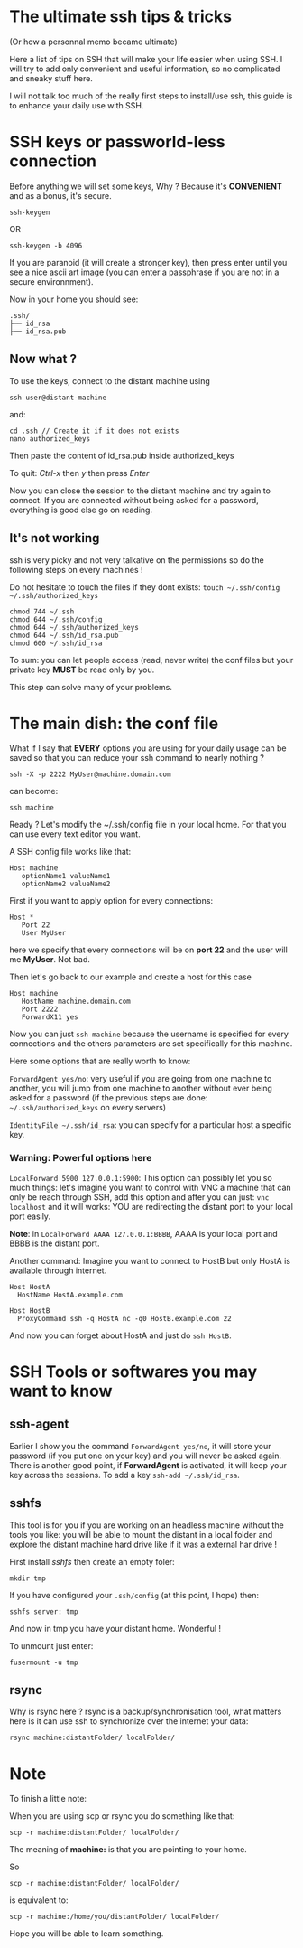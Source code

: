 # The ultimate ssh tips & tricks 
(Or how a personnal memo became ultimate)

Here a list of tips on SSH that will make your life easier when using SSH.
I will try to add only convenient and useful information, so no complicated 
and sneaky stuff here.

I will not talk too much of the really first steps to install/use ssh, this 
guide is to enhance your daily use with SSH.

# SSH keys or passworld-less connection

Before anything we will set some keys, Why ? Because it's **CONVENIENT** and as a 
bonus, it's secure.

```
ssh-keygen
```

OR

```
ssh-keygen -b 4096 
```
If you are paranoid (it will create a stronger key), then press enter until you see a nice ascii art image
(you can enter a passphrase if you are not in a secure environnment).

Now in your home you should see:

```
.ssh/
├── id_rsa
├── id_rsa.pub
```

## Now what ?

To use the keys, connect to the distant machine using
```
ssh user@distant-machine
```
and:

```
cd .ssh // Create it if it does not exists
nano authorized_keys
```

Then paste the content of id_rsa.pub inside authorized_keys

To quit: *Ctrl-x* then *y* then press *Enter*

Now you can close the session to the distant machine and try again to connect.
If you are connected without being asked for a password, everything is good else go on reading.

## It's not working

ssh is very picky and not very talkative on the permissions so do the following 
steps on every machines ! 

Do not hesitate to touch the files if they dont exists: `touch ~/.ssh/config ~/.ssh/authorized_keys`


```
chmod 744 ~/.ssh
chmod 644 ~/.ssh/config
chmod 644 ~/.ssh/authorized_keys
chmod 644 ~/.ssh/id_rsa.pub
chmod 600 ~/.ssh/id_rsa
```

To sum: you can let people access (read, never write) the conf files but your 
private key **MUST** be read only by you.

This step can solve many of your problems.

# The main dish: the conf file

What if I say that **EVERY** options you are using for your daily usage can be 
saved so that you can reduce your ssh command to nearly nothing ?

```
ssh -X -p 2222 MyUser@machine.domain.com
``` 

can become:

```
ssh machine
``` 

Ready ? Let's modify the ~/.ssh/config file in your local home. For that you 
can use every text editor you want.

A SSH config file works like that:

```
Host machine
   optionName1 valueName1
   optionName2 valueName2
```

First if you want to apply option for every connections:

```
Host *
   Port 22
   User MyUser
```

here we specify that every connections will be on **port 22** and the user will me 
**MyUser**. Not bad.

Then let's go back to our example and create a host for this case

```
Host machine
   HostName machine.domain.com
   Port 2222
   ForwardX11 yes
```

Now you can just `ssh machine` because the username is specified for every 
connections and the others parameters are set specifically for this machine.

Here some options that are really worth to know:

`ForwardAgent yes/no`: very useful if you are going from one machine to another, 
you will jump from one machine to another without ever being asked for a password 
(if the previous steps are done: `~/.ssh/authorized_keys` on every servers)

`IdentityFile ~/.ssh/id_rsa`: you can specify for a particular host a specific 
key. 

### Warning: Powerful options here
`LocalForward 5900 127.0.0.1:5900`: This option can possibly let you so much 
things: let's imagine you want to control with VNC a machine that can only be 
reach through SSH, add this option and after you can just: `vnc localhost` and 
it will works: YOU are redirecting the distant port to your local port easily.

**Note**: in `LocalForward AAAA 127.0.0.1:BBBB`, AAAA is your local port and BBBB 
is the distant port.

Another command: Imagine you want to connect to HostB but only HostA is 
available through internet.

```
Host HostA
  HostName HostA.example.com

Host HostB
  ProxyCommand ssh -q HostA nc -q0 HostB.example.com 22
```

And now you can forget about HostA and just do `ssh HostB`.

# SSH Tools or softwares you may want to know

## ssh-agent

Earlier I show you the command `ForwardAgent yes/no`, it will store your 
password (if you put one on your key) and you will never be asked again. There 
is another good point, if **ForwardAgent** is activated, it will keep your key 
across the sessions. To add a key `ssh-add ~/.ssh/id_rsa`.

## sshfs

This tool is for you if you are working on an headless machine without the tools 
you like: you will be able to mount the distant in a local folder and explore the
distant machine hard drive like if it was a external har drive !

First install *sshfs* then create an empty foler:

```
mkdir tmp
```

If you have configured your `.ssh/config` (at this point, I hope) then:

```
sshfs server: tmp
```

And now in tmp you have your distant home. Wonderful !

To unmount just enter:

```
fusermount -u tmp
```

## rsync

Why is rsync here ? rsync is a backup/synchronisation tool, what matters here is 
it can use ssh to synchronize over the internet your data:

```
rsync machine:distantFolder/ localFolder/
```

# Note

To finish a little note:

When you are using scp or rsync you do something like that:

```
scp -r machine:distantFolder/ localFolder/
```

The meaning of **machine:** is that you are pointing to your home.

So 

```
scp -r machine:distantFolder/ localFolder/
```

is equivalent to:

```
scp -r machine:/home/you/distantFolder/ localFolder/
```


Hope you will be able to learn something.
